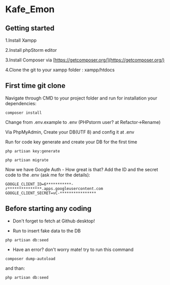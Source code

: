 # Kafe_Emon

## Getting started

1.Install Xampp

2.Install phpStorm editor

3.Install Composer via [https://getcomposer.org/](https://getcomposer.org/)

4.Clone the git to your xampp folder : xampp/htdocs

## First time git clone
Navigate through CMD to your project folder and run for installation your dependencies:
 ```
composer install
 ```
Change from .env.example to .env (PHPstorm user? at Refactor->Rename)

Via PhpMyAdmin, Create your DB(UTF 8) and config it at .env

Run for code key generate and create your DB for the first time
 ```
php artisan key:generate
 ```
 ```
php artisan migrate
 ```
 
 Now we have Google Auth - How great is that? 
 Add the ID and the secret code to the .env (ask me for the details):
 ```angular2html
GOOGLE_CLIENT_ID=6***********-r***************.apps.googleusercontent.com
GOOGLE_CLIENT_SECRET=vC-****************
```

## Before starting any coding
- Don't forget to fetch at Github desktop!

- Run to insert fake data to the DB
```
php artisan db:seed
```

- Have an error? don't worry mate! try to run this command
```$xslt
composer dump-autoload
```
and than:
```
php artisan db:seed
```


